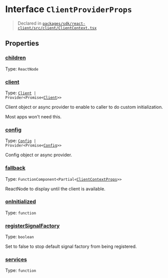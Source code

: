 # Interface `ClientProviderProps`
> Declared in [`packages/sdk/react-client/src/client/ClientContext.tsx`]()



## Properties
### [children](https://github.com/dxos/dxos/blob/main/packages/sdk/react-client/src/client/ClientContext.tsx#L49)
Type: <code>ReactNode</code>

### [client](https://github.com/dxos/dxos/blob/main/packages/sdk/react-client/src/client/ClientContext.tsx#L70)
Type: <code>[Client](/api/@dxos/react-client/classes/Client) | Provider&lt;Promise&lt;[Client](/api/@dxos/react-client/classes/Client)&gt;&gt;</code>

Client object or async provider to enable to caller to do custom initialization.

Most apps won't need this.

### [config](https://github.com/dxos/dxos/blob/main/packages/sdk/react-client/src/client/ClientContext.tsx#L54)
Type: <code>[Config](/api/@dxos/react-client/classes/Config) | Provider&lt;Promise&lt;[Config](/api/@dxos/react-client/classes/Config)&gt;&gt;</code>

Config object or async provider.

### [fallback](https://github.com/dxos/dxos/blob/main/packages/sdk/react-client/src/client/ClientContext.tsx#L75)
Type: <code>FunctionComponent&lt;Partial&lt;[ClientContextProps](/api/@dxos/react-client/types/ClientContextProps)&gt;&gt;</code>

ReactNode to display until the client is available.

### [onInitialized](https://github.com/dxos/dxos/blob/main/packages/sdk/react-client/src/client/ClientContext.tsx#L87)
Type: <code>function</code>

### [registerSignalFactory](https://github.com/dxos/dxos/blob/main/packages/sdk/react-client/src/client/ClientContext.tsx#L80)
Type: <code>boolean</code>

Set to false to stop default signal factory from being registered.

### [services](https://github.com/dxos/dxos/blob/main/packages/sdk/react-client/src/client/ClientContext.tsx#L61)
Type: <code>function</code>
